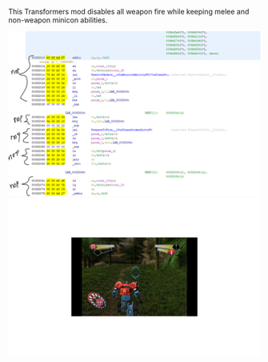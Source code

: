 <p>This Transformers mod disables all weapon fire while keeping melee and non-weapon minicon abilities.</p>

![NoFire](NoFire.PNG)
![NoFire](NoFire.gif)
